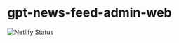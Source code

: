 # gpt-news-feed-admin-web

[![Netlify Status](https://api.netlify.com/api/v1/badges/fb0b3f41-5520-439b-90d2-032c4c010719/deploy-status)](https://app.netlify.com/sites/ai-toutiao-admin-panel/deploys)
